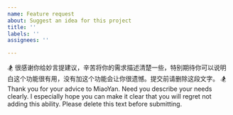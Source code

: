 ```yaml
---
name: Feature request
about: Suggest an idea for this project
title: ''
labels: ''
assignees: ''

---
```


🏂 很感谢你给妙言提建议，辛苦将你的需求描述清楚一些，特别期待你可以说明白这个功能很有用，没有加这个功能会让你很遗憾。提交前请删除这段文字。
🏂 Thank you for your advice to MiaoYan. Need you describe your needs clearly. I especially hope you can make it clear that you will regret not adding this ability. Please delete this text before submitting.
